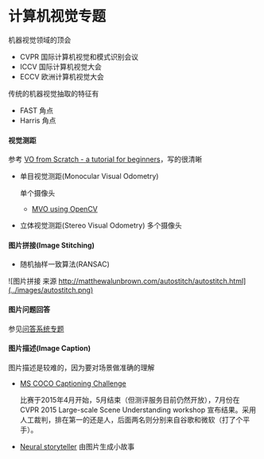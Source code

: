 # 计算机视觉专题

机器视觉领域的顶会
- CVPR 国际计算机视觉和模式识别会议
- ICCV 国际计算机视觉大会
- ECCV 欧洲计算机视觉大会

传统的机器视觉抽取的特征有
- FAST 角点
- Harris 角点

#### 视觉测距
参考 [VO from Scratch - a tutorial for beginners](http://avisingh599.github.io/vision/visual-odometry-full/)，写的很清晰


- 单目视觉测距(Monocular Visual Odometry)

    单个摄像头
    - [MVO using OpenCV](http://avisingh599.github.io/vision/monocular-vo/)
- 立体视觉测距(Stereo Visual Odometry)
    多个摄像头



#### 图片拼接(Image Stitching)

- 随机抽样一致算法(RANSAC)

![图片拼接 来源 http://matthewalunbrown.com/autostitch/autostitch.html](../images/autostitch.png)


#### 图片问题回答

参见[问答系统专题](./qa.md)


#### 图片描述(Image Caption)

图片描述是较难的，因为要对场景做准确的理解

- [MS COCO Captioning Challenge](http://mscoco.org/dataset/#captions-challenge2015)

    比赛于2015年4月开始，5月结束（但测评服务目前仍然开放），7月份在 CVPR 2015 Large-scale Scene Understanding workshop 宣布结果。采用人工裁判，排在第一的还是人，后面两名则分别来自谷歌和微软（打了个平手）。



- [Neural storyteller](https://github.com/ryankiros/neural-storyteller)
    由图片生成小故事
